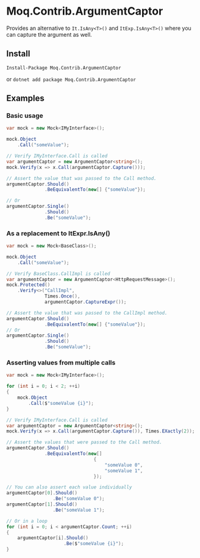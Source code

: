 # Moq.Contrib.ArgumentCaptor

Provides an alternative to `It.IsAny<T>()` and `ItExp.IsAny<T>()` where you can capture the argument as well.

## Install

`Install-Package Moq.Contrib.ArgumentCaptor`

or `dotnet add package Moq.Contrib.ArgumentCaptor`

## Examples

### Basic usage
```csharp
var mock = new Mock<IMyInterface>();

mock.Object
    .Call("someValue");

// Verify IMyInterface.Call is called
var argumentCaptor = new ArgumentCaptor<string>();
mock.Verify(x => x.Call(argumentCaptor.Capture()));

// Assert the value that was passed to the Call method.
argumentCaptor.Should()
              .BeEquivalentTo(new[] {"someValue"});

// Or
argumentCaptor.Single()
              .Should()
              .Be("someValue");
```

### As a replacement to ItExpr.IsAny<T>()
```csharp
var mock = new Mock<BaseClass>();

mock.Object
    .Call("someValue");

// Verify BaseClass.CallImpl is called
var argumentCaptor = new ArgumentCaptor<HttpRequestMessage>();
mock.Protected()
    .Verify<>("CallImpl",
              Times.Once(),
              argumentCaptor.CaptureExpr());

// Assert the value that was passed to the CallImpl method.
argumentCaptor.Should()
              .BeEquivalentTo(new[] {"someValue"});
// Or
argumentCaptor.Single()
              .Should()
              .Be("someValue");
```

### Asserting values from multiple calls
```csharp
var mock = new Mock<IMyInterface>();

for (int i = 0; i < 2; ++i)
{
    mock.Object
        .Call($"someValue {i}");
}

// Verify IMyInterface.Call is called
var argumentCaptor = new ArgumentCaptor<string>();
mock.Verify(x => x.Call(argumentCaptor.Capture()), Times.EXactly(2));

// Assert the values that were passed to the Call method.
argumentCaptor.Should()
              .BeEquivalentTo(new[] 
                                {
                                    "someValue 0",
                                    "someValue 1",
                                });

// You can also assert each value individually
argumentCaptor[0].Should()
                 .Be("someValue 0");
argumentCaptor[1].Should()
                 .Be("someValue 1");

// Or in a loop
for (int i = 0; i < argumentCaptor.Count; ++i)
{
    argumentCaptor[i].Should()
                     .Be($"someValue {i}");
}
```